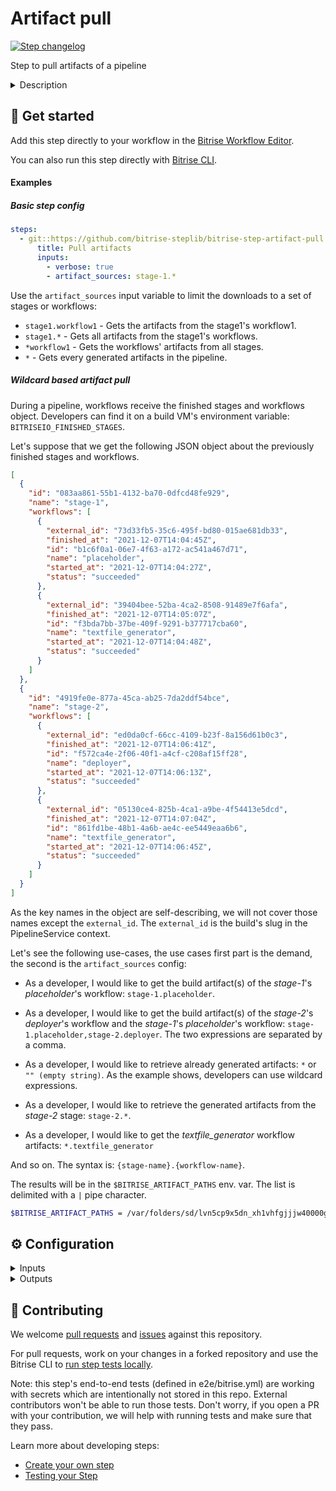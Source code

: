 # Artifact pull

[![Step changelog](https://shields.io/github/v/release/bitrise-steplib/steps-artifact-pull?include_prereleases&label=changelog&color=blueviolet)](https://github.com/bitrise-steplib/steps-artifact-pull/releases)

Step to pull artifacts of a pipeline

<details>
<summary>Description</summary>

The step downloads build artifacts of a pipeline to a local folder.

By default, all artifacts generated by any workflow of the pipeline are downloaded. This can be limited
by setting the `artifact_sources` input variable.

Please note that this step is designed to be executed on the CI only.
</details>

## 🧩 Get started

Add this step directly to your workflow in the [Bitrise Workflow Editor](https://devcenter.bitrise.io/steps-and-workflows/steps-and-workflows-index/).

You can also run this step directly with [Bitrise CLI](https://github.com/bitrise-io/bitrise).

#### Examples

##### Basic step config

```yaml
steps:
  - git::https://github.com/bitrise-steplib/bitrise-step-artifact-pull.git@main::
      title: Pull artifacts
      inputs:
        - verbose: true
        - artifact_sources: stage-1.*
```

Use the `artifact_sources` input variable to limit the downloads to a set of stages or workflows:

- `stage1.workflow1` - Gets the artifacts from the stage1's workflow1.
- `stage1.*` - Gets all artifacts from the stage1's workflows.
- `*workflow1` - Gets the workflows' artifacts from all stages.
- `*` - Gets every generated artifacts in the pipeline.

##### Wildcard based artifact pull

During a pipeline, workflows receive the finished stages and workflows object. Developers can find it on a build VM's environment variable: `BITRISEIO_FINISHED_STAGES`.

Let's suppose that we get the following JSON object about the previously finished stages and workflows.

```json
[
  {
    "id": "083aa861-55b1-4132-ba70-0dfcd48fe929",
    "name": "stage-1",
    "workflows": [
      {
        "external_id": "73d33fb5-35c6-495f-bd80-015ae681db33",
        "finished_at": "2021-12-07T14:04:45Z",
        "id": "b1c6f0a1-06e7-4f63-a172-ac541a467d71",
        "name": "placeholder",
        "started_at": "2021-12-07T14:04:27Z",
        "status": "succeeded"
      },
      {
        "external_id": "39404bee-52ba-4ca2-8508-91489e7f6afa",
        "finished_at": "2021-12-07T14:05:07Z",
        "id": "f3bda7bb-37be-409f-9291-b377717cba60",
        "name": "textfile_generator",
        "started_at": "2021-12-07T14:04:48Z",
        "status": "succeeded"
      }
    ]
  },
  {
    "id": "4919fe0e-877a-45ca-ab25-7da2ddf54bce",
    "name": "stage-2",
    "workflows": [
      {
        "external_id": "ed0da0cf-66cc-4109-b23f-8a156d61b0c3",
        "finished_at": "2021-12-07T14:06:41Z",
        "id": "f572ca4e-2f06-40f1-a4cf-c208af15ff28",
        "name": "deployer",
        "started_at": "2021-12-07T14:06:13Z",
        "status": "succeeded"
      },
      {
        "external_id": "05130ce4-825b-4ca1-a9be-4f54413e5dcd",
        "finished_at": "2021-12-07T14:07:04Z",
        "id": "861fd1be-48b1-4a6b-ae4c-ee5449eaa6b6",
        "name": "textfile_generator",
        "started_at": "2021-12-07T14:06:45Z",
        "status": "succeeded"
      }
    ]
  }
]
```

As the key names in the object are self-describing, we will not cover those names except the `external_id`. The `external_id` is the build's slug in the PipelineService context.

Let's see the following use-cases, the use cases first part is the demand, the second is the `artifact_sources` config:

- As a developer, I would like to get the build artifact(s) of the _stage-1_'s _placeholder_'s workflow: `stage-1.placeholder`.

- As a developer, I would like to get the build artifact(s) of the _stage-2_'s _deployer_'s workflow and the _stage-1_'s _placeholder_'s workflow: `stage-1.placeholder,stage-2.deployer`. The two expressions are separated by a comma.

- As a developer, I would like to retrieve already generated artifacts: `*` or `"" (empty string)`. As the example shows, developers can use wildcard expressions.

- As a developer, I would like to retrieve the generated artifacts from the _stage-2_ stage: `stage-2.*`.

- As a developer, I would like to get the _textfile_generator_ workflow artifacts: `*.textfile_generator`

And so on. The syntax is: `{stage-name}.{workflow-name}`.

The results will be in the `$BITRISE_ARTIFACT_PATHS` env. var. The list is delimited with a `|` pipe character.

```bash
$BITRISE_ARTIFACT_PATHS = /var/folders/sd/lvn5cp9x5dn_xh1vhfgjjjw40000gp/T/_artifact_pull3010595419/generated_text_file.txt|/var/folders/sd/lvn5cp9x5dn_xh1vhfgjjjw40000gp/T/_artifact_pull3010595419/app-release-unsigned.apk
```


## ⚙️ Configuration

<details>
<summary>Inputs</summary>

| Key | Description | Flags | Default |
| --- | --- | --- | --- |
| `verbose` | Enable logging additional information for debugging | required | `false` |
| `artifact_sources` | A comma separated list of workflows and stage paths, which can generate artifacts. You need to use the `{stage}.{workflow}` syntax. The "dot" character is the delimiter between the stage and the workflow. You can use wildcards in the expression. If you leave it empty, the default value will be the "*" (star), which means, it will get every artifact from every workflow. |  | `*` |
| `finished_stage` | This is a JSON representation of the finished stages for which the step can download build artifacts. | required | `$BITRISEIO_FINISHED_STAGES` |
| `bitrise_api_base_url` | The base URL of the Bitrise API used to process the download requests. | required | `https://api.bitrise.io` |
| `bitrise_api_access_token` | The OAuth access token that authorizes to call the Bitrise API. | sensitive | `$BITRISEIO_ARTIFACT_PULL_TOKEN` |
</details>

<details>
<summary>Outputs</summary>

| Environment Variable | Description |
| --- | --- |
| `BITRISE_ARTIFACT_PATHS` | An absolute path list of the downloaded artifacts. The list is separated with pipe (\|) characters. |
</details>

## 🙋 Contributing

We welcome [pull requests](https://github.com/bitrise-steplib/steps-artifact-pull/pulls) and [issues](https://github.com/bitrise-steplib/steps-artifact-pull/issues) against this repository.

For pull requests, work on your changes in a forked repository and use the Bitrise CLI to [run step tests locally](https://devcenter.bitrise.io/bitrise-cli/run-your-first-build/).

Note: this step's end-to-end tests (defined in e2e/bitrise.yml) are working with secrets which are intentionally not stored in this repo. External contributors won't be able to run those tests. Don't worry, if you open a PR with your contribution, we will help with running tests and make sure that they pass.

Learn more about developing steps:

- [Create your own step](https://devcenter.bitrise.io/contributors/create-your-own-step/)
- [Testing your Step](https://devcenter.bitrise.io/contributors/testing-and-versioning-your-steps/)
